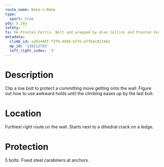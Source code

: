 ```yaml
---
route_name: Wake-n-Bake
type:
  sport: true
yds: 5.10a
safety: ''
fa: FA Preston Ferris, Bolt and prepped by Alan Collins and Preston Ferris
metadata:
  climb_id: a281448f-f3f0-49d6-bff6-b7f64c023482
  mp_id: '116112783'
  left_right_index: '3'
---
```

# Description
Clip a low bolt to protect a committing move getting onto the wall. Figure out how to use awkward holds until the climbing eases up by the last bolt.

# Location
Furthest right route on the wall. Starts next to a dihedral crack on a ledge.

# Protection
5 bolts. Fixed steel carabiners at anchors.
